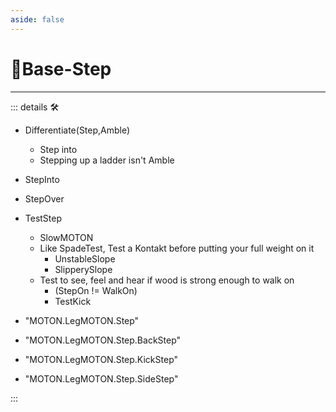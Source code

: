 ```yaml
---
aside: false
---
```

# 🔷<soma>Base</soma>-Step

---

<!-- =================================================== -->
<!-- =================================================== -->
<!-- =================================================== -->
<!-- =================================================== -->
<!-- =================================================== -->
::: details 🛠

- Differentiate(Step,Amble)
    - Step into
    - Stepping up a ladder isn't Amble
- StepInto
- StepOver
- TestStep
    - SlowMOTON
    - Like SpadeTest, Test a Kontakt before putting your full weight on it
        - UnstableSlope
        - SlipperySlope
    - Test to see, feel and hear if wood is strong enough to walk on
        - (StepOn != WalkOn)
        - TestKick

- "MOTON.LegMOTON.Step"
- "MOTON.LegMOTON.Step.BackStep"
- "MOTON.LegMOTON.Step.KickStep"
- "MOTON.LegMOTON.Step.SideStep"

:::
